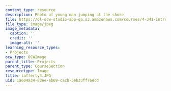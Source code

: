 ```yaml
---
content_type: resource
description: Photo of young man jumping at the shore
file: https://ol-ocw-studio-app-qa.s3.amazonaws.com/courses/4-341-introduction-to-photography-fall-2002/1a604a3483eeab69cacb5eb33ff76ecd_lafferty4.JPG
file_type: image/jpeg
image_metadata:
  caption: ''
  credit: ''
  image-alt: ''
learning_resource_types:
- Projects
ocw_type: OCWImage
parent_title: Projects
parent_type: CourseSection
resourcetype: Image
title: lafferty4.JPG
uid: 1a604a34-83ee-ab69-cacb-5eb33ff76ecd
---
```


